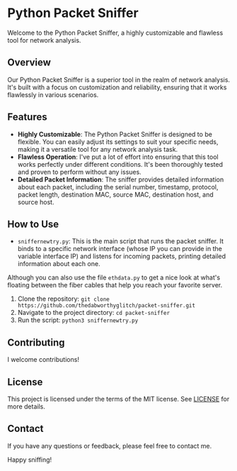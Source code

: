 # Python Packet Sniffer

Welcome to the Python Packet Sniffer, a highly customizable and flawless tool for network analysis.

## Overview

Our Python Packet Sniffer is a superior tool in the realm of network analysis. It's built with a focus on customization and reliability, ensuring that it works flawlessly in various scenarios.

## Features

- **Highly Customizable**: The Python Packet Sniffer is designed to be flexible. You can easily adjust its settings to suit your specific needs, making it a versatile tool for any network analysis task.
- **Flawless Operation**: I've put a lot of effort into ensuring that this tool works perfectly under different conditions. It's been thoroughly tested and proven to perform without any issues.
- **Detailed Packet Information**: The sniffer provides detailed information about each packet, including the serial number, timestamp, protocol, packet length, destination MAC, source MAC, destination host, and source host.

## How to Use

- `sniffernewtry.py`: This is the main script that runs the packet sniffer. It binds to a specific network interface (whose IP you can provide in the variable interface IP) and listens for incoming packets, printing detailed information about each one.

Although you can also use the file `ethdata.py` to get a nice look at what's floating between the fiber cables that help you reach your favorite server.



1. Clone the repository: `git clone https://github.com/thedabworthyglitch/packet-sniffer.git`
2. Navigate to the project directory: `cd packet-sniffer`
3. Run the script: `python3 sniffernewtry.py`

## Contributing

I welcome contributions!

## License

This project is licensed under the terms of the MIT license. See [LICENSE](LICENSE) for more details.

## Contact

If you have any questions or feedback, please feel free to contact me.

Happy sniffing!